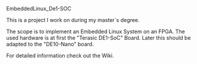 EmbeddedLinux_De1-SOC

This is a project I work on during my master´s degree.

The scope is to implement an Embedded Linux System on an FPGA. The used hardware is at first the "Terasic DE1-SoC" Board.
Later this should be adapted to the "DE10-Nano" board.

For detailed information check out the Wiki.
